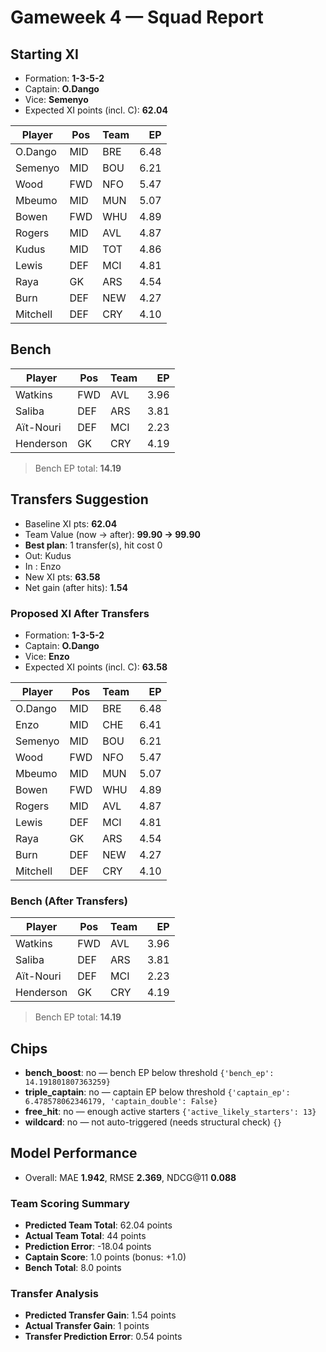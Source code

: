 # Gameweek 4 — Squad Report

## Starting XI
- Formation: **1-3-5-2**
- Captain: **O.Dango**
- Vice: **Semenyo**
- Expected XI points (incl. C): **62.04**

| Player | Pos | Team | EP |
|---|---|---|---:|
| O.Dango | MID | BRE | 6.48 |
| Semenyo | MID | BOU | 6.21 |
| Wood | FWD | NFO | 5.47 |
| Mbeumo | MID | MUN | 5.07 |
| Bowen | FWD | WHU | 4.89 |
| Rogers | MID | AVL | 4.87 |
| Kudus | MID | TOT | 4.86 |
| Lewis | DEF | MCI | 4.81 |
| Raya | GK | ARS | 4.54 |
| Burn | DEF | NEW | 4.27 |
| Mitchell | DEF | CRY | 4.10 |

## Bench
| Player | Pos | Team | EP |
|---|---|---|---:|
| Watkins | FWD | AVL | 3.96 |
| Saliba | DEF | ARS | 3.81 |
| Aït-Nouri | DEF | MCI | 2.23 |
| Henderson | GK | CRY | 4.19 |

> Bench EP total: **14.19**

## Transfers Suggestion
- Baseline XI pts: **62.04**
- Team Value (now → after): **99.90 → 99.90**
- **Best plan**: 1 transfer(s), hit cost 0
- Out: Kudus
- In : Enzo
- New XI pts: **63.58**
- Net gain (after hits): **1.54**

### Proposed XI After Transfers
- Formation: **1-3-5-2**
- Captain: **O.Dango**
- Vice: **Enzo**
- Expected XI points (incl. C): **63.58**

| Player | Pos | Team | EP |
|---|---|---|---:|
| O.Dango | MID | BRE | 6.48 |
| Enzo | MID | CHE | 6.41 |
| Semenyo | MID | BOU | 6.21 |
| Wood | FWD | NFO | 5.47 |
| Mbeumo | MID | MUN | 5.07 |
| Bowen | FWD | WHU | 4.89 |
| Rogers | MID | AVL | 4.87 |
| Lewis | DEF | MCI | 4.81 |
| Raya | GK | ARS | 4.54 |
| Burn | DEF | NEW | 4.27 |
| Mitchell | DEF | CRY | 4.10 |

### Bench (After Transfers)
| Player | Pos | Team | EP |
|---|---|---|---:|
| Watkins | FWD | AVL | 3.96 |
| Saliba | DEF | ARS | 3.81 |
| Aït-Nouri | DEF | MCI | 2.23 |
| Henderson | GK | CRY | 4.19 |

> Bench EP total: **14.19**

## Chips
- **bench_boost**: no — bench EP below threshold  `{'bench_ep': 14.191801807363259}`
- **triple_captain**: no — captain EP below threshold  `{'captain_ep': 6.478578062346179, 'captain_double': False}`
- **free_hit**: no — enough active starters  `{'active_likely_starters': 13}`
- **wildcard**: no — not auto-triggered (needs structural check)  `{}`




## Model Performance
- Overall: MAE **1.942**, RMSE **2.369**, NDCG@11 **0.088**

### Team Scoring Summary
- **Predicted Team Total**: 62.04 points
- **Actual Team Total**: 44 points
- **Prediction Error**: -18.04 points
- **Captain Score**: 1.0 points (bonus: +1.0)
- **Bench Total**: 8.0 points

### Transfer Analysis
- **Predicted Transfer Gain**: 1.54 points
- **Actual Transfer Gain**: 1 points
- **Transfer Prediction Error**: 0.54 points
